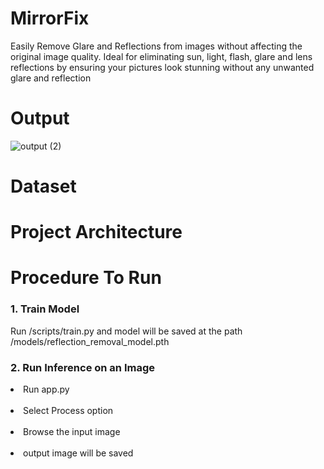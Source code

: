 # MirrorFix
Easily Remove Glare and Reflections from images without affecting the original image quality. Ideal for eliminating sun, light, flash, glare and lens reflections by ensuring your pictures look stunning without any unwanted glare and reflection
# Output
![output (2)](https://github.com/user-attachments/assets/c15023aa-228c-44b4-8c56-40e661335cae)

# Dataset


# Project Architecture

# Procedure To Run

### 1. Train Model
Run /scripts/train.py and model will be saved at the path /models/reflection_removal_model.pth

### 2. Run Inference on an Image
<li>Run app.py</li><br>
<li>Select Process option</li><br>
<li>Browse the input image</li><br>
<li>output image will be saved</li>


